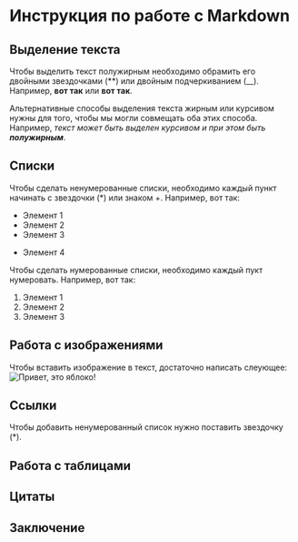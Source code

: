  # Инструкция по работе с Markdown

 ## Выделение текста

Чтобы выделить текст полужирным необходимо обрамить его двойными звездочками (**) или двойным подчеркиванием (__). Например, **вот так** или __вот так__.

Альтернативные способы выделения текста жирным или курсивом нужны для того, чтобы мы могли совмещать оба этих способа. Например, _текст может быть выделен курсивом и при этом быть **полужирным**_.

 ## Списки

 Чтобы сделать ненумерованные списки, необходимо каждый пункт начинать с звездочки (*) или знаком +. Например, вот так:
 * Элемент 1
* Элемент 2
* Элемент 3
+ Элемент 4

Чтобы сделать нумерованные списки, необходимо каждый пукт нумеровать. Например, вот так:
1. Элемент 1
2. Элемент 2
3. Элемент 3

 ## Работа с изображениями

Чтобы вставить изображение в текст, достаточно написать слеующее:
![Привет, это яблоко!](Apple.png)

 ## Ссылки

Чтобы добавить ненумерованный список нужно поставить звездочку (*).

 ## Работа с таблицами

 ## Цитаты

 ## Заключение